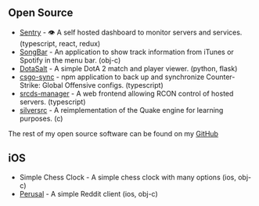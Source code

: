 ## Open Source

- [Sentry](https://github.com/sbuggay/sentry) - 👁 A self hosted dashboard to monitor servers and services. (typescript, react, redux)
- [SongBar](https://github.com/sbuggay/SongBar) - An application to show track information from iTunes or Spotify in the menu bar. (obj-c)
- [DotaSalt](https://github.com/sbuggay/dotasalt) - A simple DotA 2 match and player viewer. (python, flask)
- [csgo-sync](https://github.com/sbuggay/csgo-sync) - npm application to back up and synchronize Counter-Strike: Global Offensive configs. (typescript)
- [srcds-manager](https://github.com/sbuggay/srcds-manager) - A web frontend allowing RCON control of hosted servers. (typescript)
- [silversrc](https://github.com/sbuggay/silversrc) - A reimplementation of the Quake engine for learning purposes. (c)

The rest of my open source software can be found on my [GitHub](https://github.com/sbuggay)

## iOS

- Simple Chess Clock - A simple chess clock with many options (ios, obj-c)
- [Perusal](https://github.com/sbuggay/Perusal) - A simple Reddit client (ios, obj-c)